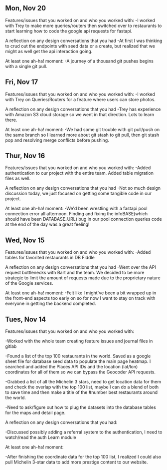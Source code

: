 ## Mon, Nov 20
Features/issues that you worked on and who you worked with:
-I worked with Trey to make more queries/routers then switched over to restaurants to start learning how to code the google api requests for fastapi.

A reflection on any design conversations that you had
-At first I was thinking to crud out the endpoints with seed data or a create, but realized that we might as well get the api interaction going.

At least one ah-ha! moment:
-A journey of a thousand git pushes begins with a single git pull. 

## Fri, Nov 17
Features/issues that you worked on and who you worked with:
-I worked with Trey on Queries/Routers for a feature where users can store photos.

A reflection on any design conversations that you had
-Trey has experience with Amazon S3 cloud storage so we went in that direction.  Lots to learn there.

At least one ah-ha! moment:
-We had some git trouble with git pull/push on the same branch so I learned more about git stash to git pull, then git stash pop and resolving merge conflicts before pushing.

## Thur, Nov 16
Features/issues that you worked on and who you worked with:
-Added authentication to our project with the entire team.  Added table migration files as well.

A reflection on any design conversations that you had
-Not so much design discussion today, we just focused on getting some tangible code in our project.

At least one ah-ha! moment:
-We'd been wrestling with a fastapi pool connection error all afternoon. Finding and fixing the infoBASE(which should have been DATABASE_URL) bug in our pool connection queries code at the end of the day was a great feeling!

## Wed, Nov 15
Features/issues that you worked on and who you worked with:
-Added tables for favorited restaurants in DB Fiddle

A reflection on any design conversations that you had
-Went over the API request bottlenecks with Bart and the team. We decided to be more strategic to limit the amount of requests made due to the proprietary nature of the Google services.  

At least one ah-ha! moment:
-Felt like I might've been a bit wrapped up in the front-end aspects too early on so for now I want to stay on track with everyone in getting the backend completed.


## Tues, Nov 14
Features/issues that you worked on and who you worked with:

-Worked with the whole team creating feature issues and journal files in gitlab

-Found a list of the top 100 restaurants in the world. Saved as a google sheet file for database seed data to populate the main page heatmap.  I searched and added the Places API IDs and the location (lat/lon) coordinates for all of them so we can bypass the Geocoder API requests.

-Grabbed a list of all the Michelin 3 stars, need to get location data for them and check the overlap with the top 100 list, maybe I can do a blend of both to save time and then make a title of the #number best restaurants around the world. 

-Need to ask/figure out how to plug the datasets into the database tables for the maps and detail page.


A reflection on any design conversations that you had:

-Discussed possibly adding a referral system to the authentication, I need to watch/read the auth Learn module

At least one ah-ha! moment:

-After finishing the coordinate data for the top 100 list, I realized I could also pull Michelin 3-star data to add more prestige content to our website.
